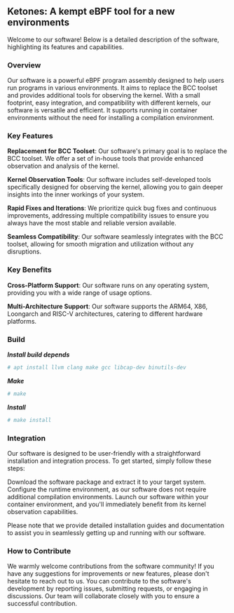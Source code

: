 ## Ketones: A kempt eBPF tool for a new environments

Welcome to our software! Below is a detailed description of the software,
highlighting its features and capabilities.

### Overview

Our software is a powerful eBPF program assembly designed to help users run
programs in various environments. It aims to replace the BCC toolset and
provides additional tools for observing the kernel. With a small footprint,
easy integration, and compatibility with different kernels, our software is
versatile and efficient. It supports running in container environments without
the need for installing a compilation environment.

### Key Features

**Replacement for BCC Toolset**: Our software's primary goal is to replace the
BCC toolset. We offer a set of in-house tools that provide enhanced observation
and analysis of the kernel.

**Kernel Observation Tools**: Our software includes self-developed tools
specifically designed for observing the kernel, allowing you to gain deeper
insights into the inner workings of your system.

**Rapid Fixes and Iterations**: We prioritize quick bug fixes and continuous
improvements, addressing multiple compatibility issues to ensure you always
have the most stable and reliable version available.

**Seamless Compatibility**: Our software seamlessly integrates with the BCC
toolset, allowing for smooth migration and utilization without any disruptions.

### Key Benefits

**Cross-Platform Support**: Our software runs on any operating system, providing
you with a wide range of usage options.

**Multi-Architecture Support**: Our software supports the ARM64, X86, Loongarch
and RISC-V architectures, catering to different hardware platforms.

### Build

***Install build depends***

```bash
# apt install llvm clang make gcc libcap-dev binutils-dev
```

***Make***

```bash
# make
```

***Install***

```bash
# make install
```

### Integration

Our software is designed to be user-friendly with a straightforward installation
and integration process. To get started, simply follow these steps:

Download the software package and extract it to your target system.
Configure the runtime environment, as our software does not require additional
compilation environments. Launch our software within your container environment,
and you'll immediately benefit from its kernel observation capabilities.

Please note that we provide detailed installation guides and documentation to
assist you in seamlessly getting up and running with our software.

### How to Contribute

We warmly welcome contributions from the software community! If you have any
suggestions for improvements or new features, please don't hesitate to reach
out to us. You can contribute to the software's development by reporting
issues, submitting requests, or engaging in discussions. Our team will
collaborate closely with you to ensure a successful contribution.

